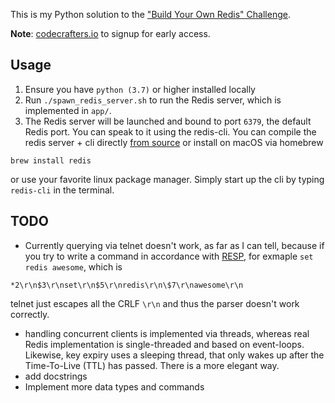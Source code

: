 This is my Python solution to the ["Build Your Own Redis" Challenge](https://codecrafters.io/challenges/redis).

**Note**: [codecrafters.io](https://codecrafters.io) to signup for early access.

## Usage

1. Ensure you have `python (3.7)` or higher installed locally
1. Run `./spawn_redis_server.sh` to run the Redis server, which is implemented in
   `app/`.
1. The Redis server will be launched and bound to port `6379`, the default
Redis port. You can speak to it using the redis-cli. You can compile the redis server +
cli directly [from source](https://redis.io/topics/quickstart) or install on macOS via homebrew

```
brew install redis
```

or use your favorite linux package manager. Simply start up the cli by typing
`redis-cli` in the terminal.

## TODO

* Currently querying via telnet doesn't work, as far as I can tell, because
if you try to write a command in accordance with [RESP](https://redis.io/topics/protocol#resp-simple-strings), for exmaple
`set redis awesome`, which is

```*2\r\n$3\r\nset\r\n$5\r\nredis\r\n\$7\r\nawesome\r\n``` 

telnet just escapes all the CRLF `\r\n` and thus the parser doesn't work correctly.
* handling concurrent clients is implemented via threads, whereas real Redis implementation is
single-threaded and based on event-loops. Likewise, key expiry uses a sleeping thread, that only
wakes up after the Time-To-Live (TTL) has passed. There is a more elegant way.
* add docstrings
* Implement more data types and commands
